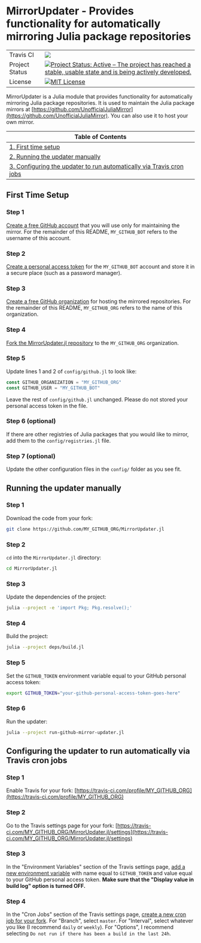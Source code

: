 # MirrorUpdater - Provides functionality for automatically mirroring Julia package repositories

<table>
    <tbody>
        <tr>
            <td>Travis CI</td>
            <td><a href="https://travis-ci.com/UnofficialJuliaMirror/MirrorUpdater.jl/branches"><img src="https://travis-ci.com/UnofficialJuliaMirror/MirrorUpdater.jl.svg?branch=master"></a></td>
        </tr>
        <tr>
            <td>Project Status</td>
            <td><a href="https://www.repostatus.org/#active"><img src="https://www.repostatus.org/badges/latest/active.svg" alt="Project Status: Active – The project has reached a stable, usable state and is being actively developed." /></a></td>
        </tr>
        <tr>
            <td>License</td>
            <td><a href="https://github.com/UnofficialJuliaMirror/MirrorUpdater.jl/blob/master/LICENSE"><img title="MIT License" alt="MIT License" src="https://img.shields.io/github/license/mashape/apistatus.svg"></a></td>
        </tr>
    </tbody>
</table>

MirrorUpdater is a Julia module that provides functionality for automatically
mirroring Julia package repositories. It is used to maintain the Julia package
mirrors at
[https://github.com/UnofficialJuliaMirror](https://github.com/UnofficialJuliaMirror).
You can also use it to host your own mirror.

| Table of Contents |
| ----------------- |
| [1. First time setup](#first-time-setup) |
| [2. Running the updater manually](#running-the-updater-manually) |
| [3. Configuring the updater to run automatically via Travis cron jobs](#configuring-the-updater-to-run-automatically-via-travis-cron-jobs) |

## First Time Setup

### Step 1

[Create a free GitHub account](https://help.github.com/articles/signing-up-for-a-new-github-account/) that you will use only for maintaining the mirror. For the remainder of this README, `MY_GITHUB_BOT` refers to the username of this account.

### Step 2

[Create a personal access token](https://help.github.com/articles/creating-a-personal-access-token-for-the-command-line/) for the `MY_GITHUB_BOT` account and store it in a secure place (such as a password manager).

### Step 3

[Create a free GitHub organization](https://help.github.com/articles/creating-a-new-organization-from-scratch/) for hosting the mirrored repositories. For the remainder of this README, `MY_GITHUB_ORG` refers to the name of this organization.

### Step 4

[Fork the MirrorUpdater.jl repository](https://github.com/UnofficialJuliaMirror/MirrorUpdater.jl/fork) to the `MY_GITHUB_ORG` organization.

### Step 5

Update lines 1 and 2 of `config/github.jl` to look like:
```julia
const GITHUB_ORGANIZATION = "MY_GITHUB_ORG"
const GITHUB_USER = "MY_GITHUB_BOT"
```

Leave the rest of `config/github.jl` unchanged. Please do not stored your personal access token in the file.

### Step 6 (optional)

If there are other registries of Julia packages that you would like to mirror, add them to the `config/registries.jl` file.

### Step 7 (optional)

Update the other configuration files in the `config/` folder as you see fit.

## Running the updater manually

### Step 1

Download the code from your fork:
```bash
git clone https://github.com/MY_GITHUB_ORG/MirrorUpdater.jl
```

### Step 2

`cd` into the `MirrorUpdater.jl` directory:
```bash
cd MirrorUpdater.jl
```

### Step 3

Update the dependencies of the project:
```bash
julia --project -e 'import Pkg; Pkg.resolve();'
```

### Step 4

Build the project:
```bash
julia --project deps/build.jl
```

### Step 5

Set the `GITHUB_TOKEN` environment variable equal to your GitHub personal access token:

```bash
export GITHUB_TOKEN="your-github-personal-access-token-goes-here"
```

### Step 6

Run the updater:

```bash
julia --project run-github-mirror-updater.jl
```

## Configuring the updater to run automatically via Travis cron jobs

### Step 1

Enable Travis for your fork: [https://travis-ci.com/profile/MY_GITHUB_ORG](https://travis-ci.com/profile/MY_GITHUB_ORG)

### Step 2

Go to the Travis settings page for your fork: [https://travis-ci.com/MY_GITHUB_ORG/MirrorUpdater.jl/settings](https://travis-ci.com/MY_GITHUB_ORG/MirrorUpdater.jl/settings)

### Step 3

In the "Environment Variables" section of the Travis settings page, [add a new environment variable](https://docs.travis-ci.com/user/environment-variables/#defining-variables-in-repository-settings) with name equal to `GITHUB_TOKEN` and value equal to your GitHub personal access token. **Make sure that the "Display value in build log" option is turned OFF.**

### Step 4

In the "Cron Jobs" section of the Travis settings page, [create a new cron job for your fork](https://docs.travis-ci.com/user/cron-jobs/#adding-cron-jobs). For "Branch", select `master`. For "Interval", select whatever you like (I recommend `daily` or `weekly`). For "Options", I recommend selecting `Do not run if there has been a build in the last 24h`.
